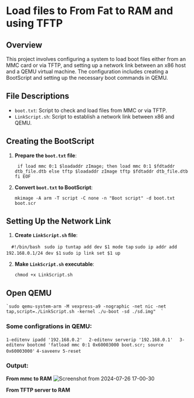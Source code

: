 # Load files to From Fat to RAM and using TFTP 

## Overview

This project involves configuring a system to load boot files either from an MMC card or via TFTP, and setting up a network link between an x86 host and a QEMU virtual machine. The configuration includes creating a BootScript and setting up the necessary boot commands in QEMU.



## File Descriptions

-   `boot.txt`: Script to check and load files from MMC or via TFTP.
-   `LinkScript.sh`: Script to establish a network link between x86 and QEMU.

## Creating the BootScript

1.  **Prepare the `boot.txt` file**:
   
    
    `
    if load mmc 0:1 $loadaddr zImage; then
        load mmc 0:1 $fdtaddr dtb_file.dtb
    else
        tftp $loadaddr zImage
        tftp $fdtaddr dtb_file.dtb
    fi
    EOF` 
    
2.  **Convert `boot.txt` to BootScript**:
    

    `mkimage -A arm -T script -C none -n "Boot script" -d boot.txt boot.scr` 
    

## Setting Up the Network Link

1.  **Create `LinkScript.sh` file**:
    
 `  #!/bin/bash`
` sudo ip tuntap add dev $1 mode tap`
`sudo ip addr add 192.168.0.1/24 dev $1`
`sudo ip link set $1 up`


    
2.  **Make `LinkScript.sh` executable**:
    
    `chmod +x LinkScript.sh` 
    



## Open QEMU


    `sudo qemu-system-arm -M vexpress-a9 -nographic -net nic -net tap,script=./LinkScript.sh -kernel ./u-boot -sd ./sd.img"  ` 
 ### Some configrations in QEMU:
  ` 1-editenv ipadd '192.168.0.2'   ` 
  ` 2-editenv serverip '192.168.0.1'   ` 
  ` 3-editenv bootcmd 'fatload mmc 0:1 0x60003000 boot.scr; source 0x60003000' `
  `4-saveenv
  5-reset` 
  ### Output:
**From mmc to RAM**
![Screenshot from 2024-07-26 17-00-30](https://github.com/user-attachments/assets/23ff82e4-4076-4b57-9a46-9fa8dc98618e)

**From TFTP server to RAM**
